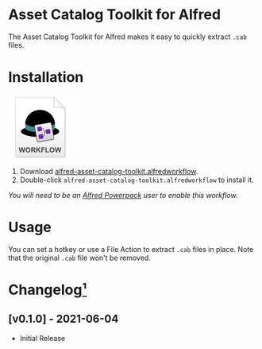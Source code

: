 # Asset Catalog Toolkit for Alfred

The Asset Catalog Toolkit for Alfred makes it easy to quickly extract `.cab` files.


# Installation

<a href="https://github.com/chrismessina/alfred-asset-catalog-toolkit/releases/latest"><img src="./assets/icon-workflow.png" alt="Workflow File Icon" width="128" height="128"></a>

1. Download [alfred-asset-catalog-toolkit.alfredworkflow](https://github.com/chrismessina/alfred-asset-catalog-toolkit/releases/latest).
2. Double-click `alfred-asset-catalog-toolkit.alfredworkflow` to install it.

_You will need to be an [Alfred Powerpack](https://www.alfredapp.com/powerpack/) user to enable this workflow._

# Usage

You can set a hotkey or use a File Action to extract `.cab` files in place. Note that the original `.cab` file won't be removed.

# Changelog[¹](https://keepachangelog.com/)

## [v0.1.0] - 2021-06-04
- Initial Release
